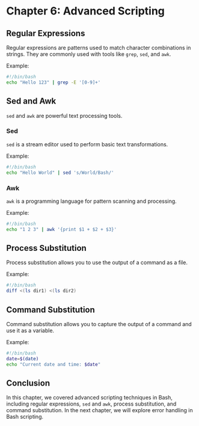 # Chapter 6: Advanced Scripting

## Regular Expressions
Regular expressions are patterns used to match character combinations in strings. They are commonly used with tools like `grep`, `sed`, and `awk`.

Example:
```bash
#!/bin/bash
echo "Hello 123" | grep -E '[0-9]+'
```

## Sed and Awk
`sed` and `awk` are powerful text processing tools.

### Sed
`sed` is a stream editor used to perform basic text transformations.

Example:
```bash
#!/bin/bash
echo "Hello World" | sed 's/World/Bash/'
```

### Awk
`awk` is a programming language for pattern scanning and processing.

Example:
```bash
#!/bin/bash
echo "1 2 3" | awk '{print $1 + $2 + $3}'
```

## Process Substitution
Process substitution allows you to use the output of a command as a file.

Example:
```bash
#!/bin/bash
diff <(ls dir1) <(ls dir2)
```

## Command Substitution
Command substitution allows you to capture the output of a command and use it as a variable.

Example:
```bash
#!/bin/bash
date=$(date)
echo "Current date and time: $date"
```

## Conclusion
In this chapter, we covered advanced scripting techniques in Bash, including regular expressions, `sed` and `awk`, process substitution, and command substitution. In the next chapter, we will explore error handling in Bash scripting.
